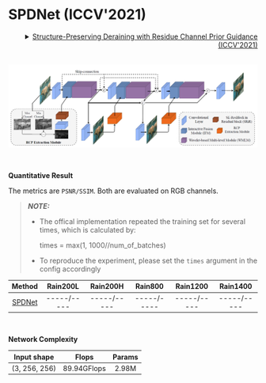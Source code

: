 # SPDNet (ICCV'2021)

<details>
<summary align="right"><a href="https://openaccess.thecvf.com/content/ICCV2021/html/Yi_Structure-Preserving_Deraining_With_Residue_Channel_Prior_Guidance_ICCV_2021_paper.html">Structure-Preserving Deraining with Residue Channel Prior Guidance (ICCV'2021)</a></summary>

```bibtex
@inproceedings{yi2021structure,
  title={Structure-Preserving Deraining with Residue Channel Prior Guidance},
  author={Yi, Qiaosi and Li, Juncheng and Dai, Qinyan and Fang, Faming and Zhang, Guixu and Zeng, Tieyong},
  booktitle={Proceedings of the IEEE/CVF International Conference on Computer Vision},
  pages={4238--4247},
  year={2021}
}
```

</details>

<br/>

![spdnet](../../figs/spdnet.png)

<br/>

**Quantitative Result**

The metrics are `PSNR/SSIM`. Both are evaluated on RGB channels.

> **_NOTE:_**
>
> - The offical implementation repeated the training set for several times, which is calculated by:
> 
>    times = max(1, 1000//num_of_batches)
>
> - To reproduce the experiment, please set the `times` argument in the config accordingly

|                       Method                       |  Rain200L   |  Rain200H   |   Rain800   |  Rain1200   |  Rain1400   |
| :------------------------------------------------: | :---------: | :---------: | :---------: | :---------: | :---------: |
| [SPDNet](/configs/spdnet/spdnet_c32s3_l3ns3nr3.py) | -----/----- | -----/----- | -----/----- | -----/----- | -----/----- |

<br/>

**Network Complexity**

|  Input shape  |    Flops    | Params |
| :-----------: | :---------: | :----: |
| (3, 256, 256) | 89.94GFlops | 2.98M  |

